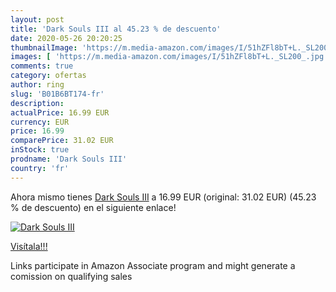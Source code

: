 ```yaml
---
layout: post
title: 'Dark Souls III al 45.23 % de descuento'
date: 2020-05-26 20:20:25
thumbnailImage: 'https://m.media-amazon.com/images/I/51hZFl8bT+L._SL200_.jpg'
images: [ 'https://m.media-amazon.com/images/I/51hZFl8bT+L._SL200_.jpg' ]
comments: true
category: ofertas
author: ring
slug: 'B01B6BT174-fr'
description:
actualPrice: 16.99 EUR
currency: EUR
price: 16.99
comparePrice: 31.02 EUR
inStock: true
prodname: 'Dark Souls III'
country: 'fr'
---
```


Ahora mismo tienes [Dark Souls III](https://www.amazon.fr/dp/B01B6BT174/?tag=tolees0d-21) a 16.99 EUR (original: 31.02 EUR) (45.23 %  de descuento) en el siguiente enlace!

[![Dark Souls III](https://m.media-amazon.com/images/I/51hZFl8bT+L._SL200_.jpg)](https://www.amazon.fr/dp/B01B6BT174/?tag=tolees0d-21)

[Visítala!!!](https://www.amazon.fr/dp/B01B6BT174/?tag=tolees0d-21)

Links participate in Amazon Associate program and might generate a comission on qualifying sales
